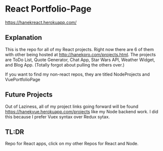 # React Portfolio-Page
https://hanekreact.herokuapp.com/

## Explanation

This is the repo for all of my React projects. Right now there are 6 of them with other being hosted at http://hanekpro.com/projects.html. The projects are ToDo List, Quote Generator, Chat App, Star Wars API, Weather Widget, and Blog App. (Totally forgot about pulling the others over.)

If you want to find my non-react repos, they are titled NodeProjects and VuePortfolioPage

##  Future Projects
Out of Laziness, all of my project links going forward will be found https://hanekvue.herokuapp.com/projects like my Node backend work. I did this because I prefer Vuex syntax over Redux sytax.

## TL:DR
Repo for React apps, click on my other Repos for React and Node.